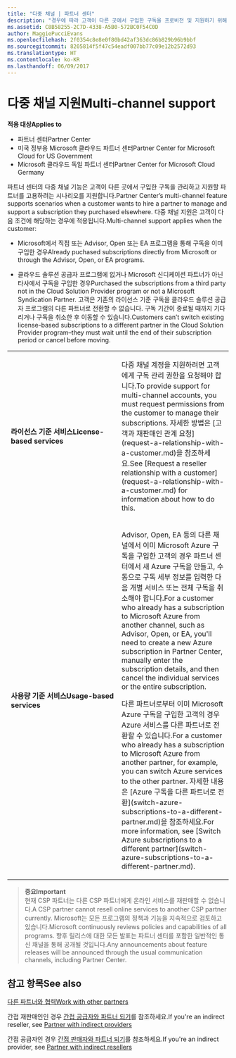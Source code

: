 ```yaml
---
title: "다중 채널 | 파트너 센터"
description: "경우에 따라 고객이 다른 곳에서 구입한 구독을 프로비전 및 지원하기 위해 귀사를 고용하려 할 수도 있습니다."
ms.assetid: C8B58255-2C7D-4338-A5B0-572BC0F54C0D
author: MaggiePucciEvans
ms.openlocfilehash: 2f0354c8e8e0f80bd42af363dc86b829b96b9bbf
ms.sourcegitcommit: 8205814f5f47c54eadf007bb77c09e12b2572d93
ms.translationtype: HT
ms.contentlocale: ko-KR
ms.lasthandoff: 06/09/2017
---
```

# <a name="multi-channel-support"></a><span data-ttu-id="7d39e-103">다중 채널 지원</span><span class="sxs-lookup"><span data-stu-id="7d39e-103">Multi-channel support</span></span>

**<span data-ttu-id="7d39e-104">적용 대상</span><span class="sxs-lookup"><span data-stu-id="7d39e-104">Applies to</span></span>**

-  <span data-ttu-id="7d39e-105">파트너 센터</span><span class="sxs-lookup"><span data-stu-id="7d39e-105">Partner Center</span></span>
-  <span data-ttu-id="7d39e-106">미국 정부용 Microsoft 클라우드 파트너 센터</span><span class="sxs-lookup"><span data-stu-id="7d39e-106">Partner Center for Microsoft Cloud for US Government</span></span>
-  <span data-ttu-id="7d39e-107">Microsoft 클라우드 독일 파트너 센터</span><span class="sxs-lookup"><span data-stu-id="7d39e-107">Partner Center for Microsoft Cloud Germany</span></span>

<span data-ttu-id="7d39e-108">파트너 센터의 다중 채널 기능은 고객이 다른 곳에서 구입한 구독을 관리하고 지원할 파트너를 고용하려는 시나리오를 지원합니다.</span><span class="sxs-lookup"><span data-stu-id="7d39e-108">Partner Center’s multi-channel feature supports scenarios when a customer wants to hire a partner to manage and support a subscription they purchased elsewhere.</span></span> <span data-ttu-id="7d39e-109">다중 채널 지원은 고객이 다음 조건에 해당하는 경우에 적용됩니다.</span><span class="sxs-lookup"><span data-stu-id="7d39e-109">Multi-channel support applies when the customer:</span></span>

-   <span data-ttu-id="7d39e-110">Microsoft에서 직접 또는 Advisor, Open 또는 EA 프로그램을 통해 구독을 이미 구입한 경우</span><span class="sxs-lookup"><span data-stu-id="7d39e-110">Already puchased subscriptions directly from Microsoft or through the Advisor, Open, or EA programs.</span></span>

-   <span data-ttu-id="7d39e-111">클라우드 솔루션 공급자 프로그램에 없거나 Microsoft 신디케이션 파트너가 아닌 타사에서 구독을 구입한 경우</span><span class="sxs-lookup"><span data-stu-id="7d39e-111">Purchased the subscriptions from a third party not in the Cloud Solution Provider program or not a Microsoft Syndication Partner.</span></span> <span data-ttu-id="7d39e-112">고객은 기존의 라이선스 기준 구독을 클라우드 솔루션 공급자 프로그램의 다른 파트너로 전환할 수 없습니다. 구독 기간이 종료될 때까지 기다리거나 구독을 취소한 후 이동할 수 있습니다.</span><span class="sxs-lookup"><span data-stu-id="7d39e-112">Customers can’t switch existing license-based subscriptions to a different partner in the Cloud Solution Provider program–they must wait until the end of their subscription period or cancel before moving.</span></span>


<table>
<colgroup>
<col width="50%" />
<col width="50%" />
</colgroup>
<tbody>
<tr class="odd">
<td><p><strong><span data-ttu-id="7d39e-113">라이선스 기준 서비스</span><span class="sxs-lookup"><span data-stu-id="7d39e-113">License-based services</span></span></strong></p></td>
<td><p><span data-ttu-id="7d39e-114">다중 채널 계정을 지원하려면 고객에게 구독 관리 권한을 요청해야 합니다.</span><span class="sxs-lookup"><span data-stu-id="7d39e-114">To provide support for multi-channel accounts, you must request permissions from the customer to manage their subscriptions.</span></span> <span data-ttu-id="7d39e-115">자세한 방법은 [고객과 재판매인 관계 요청](request-a-relationship-with-a-customer.md)을 참조하세요.</span><span class="sxs-lookup"><span data-stu-id="7d39e-115">See [Request a reseller relationship with a customer](request-a-relationship-with-a-customer.md) for information about how to do this.</span></span></p></td>
</tr>
<tr class="even">
<td><p><strong><span data-ttu-id="7d39e-116">사용량 기준 서비스</span><span class="sxs-lookup"><span data-stu-id="7d39e-116">Usage-based services</span></span></strong></p></td>
<td>
<p><span data-ttu-id="7d39e-117">Advisor, Open, EA 등의 다른 채널에서 이미 Microsoft Azure 구독을 구입한 고객의 경우 파트너 센터에서 새 Azure 구독을 만들고, 수동으로 구독 세부 정보를 입력한 다음 개별 서비스 또는 전체 구독을 취소해야 합니다.</span><span class="sxs-lookup"><span data-stu-id="7d39e-117">For a customer who already has a subscription to Microsoft Azure from another channel, such as Advisor, Open, or EA, you'll need to create a new Azure subscription in Partner Center, manually enter the subscription details, and then cancel the individual services or the entire subscription.</span></span></p>
<p><span data-ttu-id="7d39e-118">다른 파트너로부터 이미 Microsoft Azure 구독을 구입한 고객의 경우 Azure 서비스를 다른 파트너로 전환할 수 있습니다.</span><span class="sxs-lookup"><span data-stu-id="7d39e-118">For a customer who already has a subscription to Microsoft Azure from another partner, for example, you can switch Azure services to the other partner.</span></span> <span data-ttu-id="7d39e-119">자세한 내용은 [Azure 구독을 다른 파트너로 전환](switch-azure-subscriptions-to-a-different-partner.md)을 참조하세요.</span><span class="sxs-lookup"><span data-stu-id="7d39e-119">For more information, see [Switch Azure subscriptions to a different partner](switch-azure-subscriptions-to-a-different-partner.md).</span></span></p>
</td>
</tr>
</tbody>
</table>

>**<span data-ttu-id="7d39e-120">중요</span><span class="sxs-lookup"><span data-stu-id="7d39e-120">Important</span></span>**<br>
<span data-ttu-id="7d39e-121">현재 CSP 파트너는 다른 CSP 파트너에게 온라인 서비스를 재판매할 수 없습니다.</span><span class="sxs-lookup"><span data-stu-id="7d39e-121">A CSP partner cannot resell online services to another CSP partner currently.</span></span> <span data-ttu-id="7d39e-122">Microsoft는 모든 프로그램의 정책과 기능을 지속적으로 검토하고 있습니다.</span><span class="sxs-lookup"><span data-stu-id="7d39e-122">Microsoft continuously reviews policies and capabilities of all programs.</span></span> <span data-ttu-id="7d39e-123">향후 릴리스에 대한 모든 발표는 파트너 센터를 포함한 일반적인 통신 채널을 통해 공개될 것입니다.</span><span class="sxs-lookup"><span data-stu-id="7d39e-123">Any announcements about feature releases will be announced through the usual communication channels, including Partner Center.</span></span> 

## <a name="see-also"></a><span data-ttu-id="7d39e-124">참고 항목</span><span class="sxs-lookup"><span data-stu-id="7d39e-124">See also</span></span>

[<span data-ttu-id="7d39e-125">다른 파트너와 협력</span><span class="sxs-lookup"><span data-stu-id="7d39e-125">Work with other partners</span></span>](work-with-other-partners.md)

<span data-ttu-id="7d39e-126">간접 재판매인인 경우 [간접 공급자와 파트너 되기](indirect-reseller-tasks-in-partner-center.md)를 참조하세요.</span><span class="sxs-lookup"><span data-stu-id="7d39e-126">If you're an indirect reseller, see [Partner with indirect providers](indirect-reseller-tasks-in-partner-center.md)</span></span>

<span data-ttu-id="7d39e-127">간접 공급자인 경우 [간접 판매자와 파트너 되기](indirect-provider-tasks-in-partner-center.md)를 참조하세요.</span><span class="sxs-lookup"><span data-stu-id="7d39e-127">If you're an indirect provider, see [Partner with indirect resellers](indirect-provider-tasks-in-partner-center.md)</span></span> 

 

 



